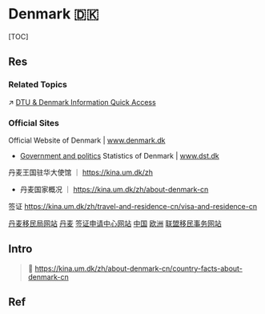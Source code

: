 # Denmark 🇩🇰

[TOC]



## Res
### Related Topics
↗ [DTU & Denmark Information Quick Access](../../../../../../../../Assets/Personal%20Lives/DTU%20&%20Denmark%20Information%20Quick%20Access.md)


### Official Sites
Official Website of Denmark | www.denmark.dk
- [Government and politics](https://denmark.dk/society-and-business/government-and-politics)
Statistics of Denmark | www.dst.dk 

丹麦王国驻华大使馆 ｜ https://kina.um.dk/zh
- 丹麦国家概况 ｜ https://kina.um.dk/zh/about-denmark-cn

签证
https://kina.um.dk/zh/travel-and-residence-cn/visa-and-residence-cn

[丹麦移民局网站](http://www.nyidanmark.dk/da-dk/Ophold/visum/hvornaar_gives_visum/invitationer-til-visumbesoeg.htm)
[丹麦](https://visa.vfsglobal.com/chn/en/dnk/) [签证申请中心网站](https://visa.vfsglobal.com/chn/en/dnk/) [中国](https://visa.vfsglobal.com/chn/en/dnk/)
[欧洲](https://immigration-portal.ec.europa.eu/index_en) [联盟移民事务网站](https://immigration-portal.ec.europa.eu/index_en)



## Intro
> 🔗 https://kina.um.dk/zh/about-denmark-cn/country-facts-about-denmark-cn



## Ref
